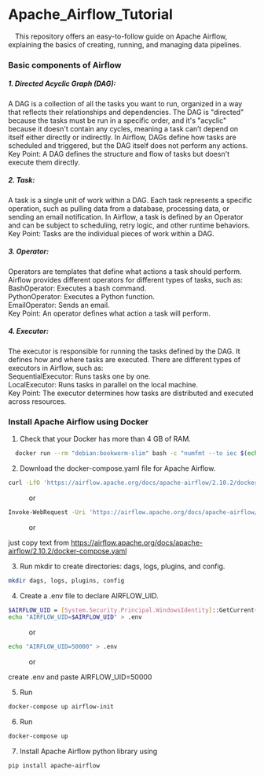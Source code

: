 
# Apache_Airflow_Tutorial

&emsp;This repository offers an easy-to-follow guide on Apache Airflow, explaining the basics of creating, running, and managing data pipelines.

### Basic components of Airflow

##### 1. Directed Acyclic Graph (DAG):
A DAG is a collection of all the tasks you want to run, organized in a way that reflects their relationships and dependencies. The DAG is "directed" because the tasks must be run in a specific order, and it's "acyclic" because it doesn't contain any cycles, meaning a task can’t depend on itself either directly or indirectly. In Airflow, DAGs define how tasks are scheduled and triggered, but the DAG itself does not perform any actions.<br>
Key Point: A DAG defines the structure and flow of tasks but doesn't execute them directly.
##### 2. Task:
A task is a single unit of work within a DAG. Each task represents a specific operation, such as pulling data from a database, processing data, or sending an email notification. In Airflow, a task is defined by an Operator and can be subject to scheduling, retry logic, and other runtime behaviors.<br>
Key Point: Tasks are the individual pieces of work within a DAG.
##### 3. Operator:
Operators are templates that define what actions a task should perform. Airflow provides different operators for different types of tasks, such as: <br>
BashOperator: Executes a bash command.<br>
PythonOperator: Executes a Python function.<br>
EmailOperator: Sends an email.<br>
Key Point: An operator defines what action a task will perform.
##### 4. Executor:
The executor is responsible for running the tasks defined by the DAG. It defines how and where tasks are executed. There are different types of executors in Airflow, such as:<br>
SequentialExecutor: Runs tasks one by one.<br>
LocalExecutor: Runs tasks in parallel on the local machine.<br>
Key Point: The executor determines how tasks are distributed and executed across resources.

### Install Apache Airflow using Docker

1. Check that your Docker has more than 4 GB of RAM.
```bash
  docker run --rm "debian:bookworm-slim" bash -c "numfmt --to iec $(echo $(($(getconf _PHYS_PAGES) * $(getconf PAGE_SIZE))))"
```
2. Download the docker-compose.yaml file for Apache Airflow.
```bash
curl -LfO 'https://airflow.apache.org/docs/apache-airflow/2.10.2/docker-compose.yaml'
```
&emsp;&emsp;&emsp;or
```bash
Invoke-WebRequest -Uri 'https://airflow.apache.org/docs/apache-airflow/2.10.2/docker-compose.yaml' -OutFile 'docker-compose.yaml'
```
&emsp;&emsp;&emsp;or 

just copy text from https://airflow.apache.org/docs/apache-airflow/2.10.2/docker-compose.yaml

3. Run mkdir to create directories: dags, logs, plugins, and config.
```bash
mkdir dags, logs, plugins, config
```
4. Create a .env file to declare AIRFLOW_UID.
```bash
$AIRFLOW_UID = [System.Security.Principal.WindowsIdentity]::GetCurrent().User.Value
echo "AIRFLOW_UID=$AIRFLOW_UID" > .env
```
&emsp;&emsp;&emsp;or
```bash
echo "AIRFLOW_UID=50000" > .env
```
&emsp;&emsp;&emsp;or 

create .env and paste AIRFLOW_UID=50000

5. Run
```bash
docker-compose up airflow-init
```
6. Run 
```bash
docker-compose up
```
7. Install Apache Airflow python library using
```bash
pip install apache-airflow
```


